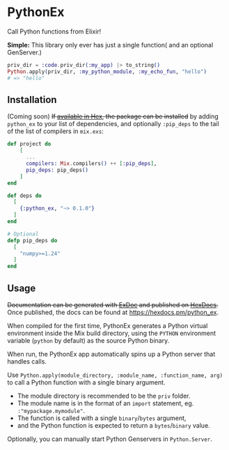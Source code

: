 # PythonEx

Call Python functions from Elixir!

**Simple:** This library only ever has just a single function( and an optional GenServer.)

```elixir
priv_dir = :code.priv_dir(:my_app) |> to_string()
Python.apply(priv_dir, :my_python_module, :my_echo_fun, "hello")
# => "hello"
```

## Installation
(Coming soon)
~~If [available in Hex](https://hex.pm/docs/publish), the package can be installed~~
by adding `python_ex` to your list of dependencies, and optionally `:pip_deps` to the tail of the list of compilers in `mix.exs`:

```elixir
def project do
    [
      ...
      compilers: Mix.compilers() ++ [:pip_deps],
      pip_deps: pip_deps()
    ]
end

def deps do
  [
    {:python_ex, "~> 0.1.0"}
  ]
end

# Optional
defp pip_deps do
  [
    "numpy>=1.24"
  ]
end
```

## Usage

~~Documentation can be generated with [ExDoc](https://github.com/elixir-lang/ex_doc) and published on [HexDocs](https://hexdocs.pm).~~
Once published, the docs can be found at <https://hexdocs.pm/python_ex>.

When compiled for the first time, PythonEx generates a Python virtual environment inside the Mix build directory, using the `PYTHON` environment variable (`python` by default) as the source Python binary.

When run, the PythonEx app automatically spins up a Python server that handles calls.

Use `Python.apply(module_directory, :module_name, :function_name, arg)`
to call a Python function with a single binary argument.
* The module directory is recommended to be the `priv` folder.
* The module name is in the format of an `import` statement, eg. `:"mypackage.mymodule"`.
* The function is called with a single `binary`/`bytes` argument,
* and the Python function is expected to return a `bytes`/`binary` value.


Optionally, you can manually start Python Genservers in `Python.Server`.
